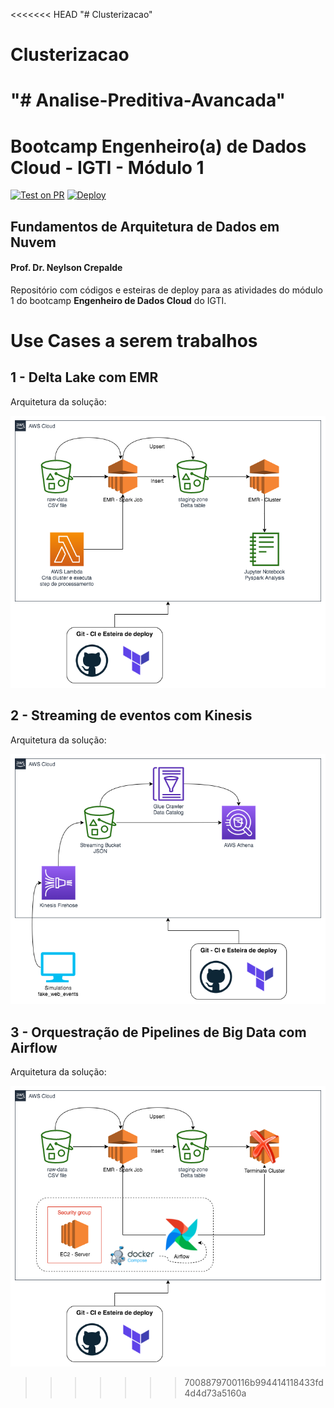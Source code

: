 <<<<<<< HEAD
"# Clusterizacao" 
# Clusterizacao
"# Analise-Preditiva-Avancada" 
=======
# Bootcamp Engenheiro(a) de Dados Cloud - IGTI - Módulo 1

[![Test on PR](https://github.com/neylsoncrepalde/edc-mod1-exercise-igti/actions/workflows/test.yaml/badge.svg)](https://github.com/neylsoncrepalde/edc-mod1-exercise-igti/actions/workflows/test.yaml)
[![Deploy](https://github.com/neylsoncrepalde/edc-mod1-exercise-igti/actions/workflows/deploy.yaml/badge.svg)](https://github.com/neylsoncrepalde/edc-mod1-exercise-igti/actions/workflows/deploy.yaml)

## Fundamentos de Arquitetura de Dados em Nuvem

#### Prof. Dr. Neylson Crepalde

Repositório com códigos e esteiras de deploy para as atividades do módulo 1 do bootcamp **Engenheiro de Dados Cloud** do IGTI. 

# Use Cases a serem trabalhos

## 1 - Delta Lake com EMR

Arquitetura da solução:

![delta](img/edc_mod1_delta.png)

## 2 - Streaming de eventos com Kinesis

Arquitetura da solução:

![kinesis](img/edc_mod1_delta-kinesis.png)

## 3 - Orquestração de Pipelines de Big Data com Airflow

Arquitetura da solução:

![airflow](img/edc_mod1_delta-airflow.png)
>>>>>>> 7008879700116b994414118433fd4d4d73a5160a
